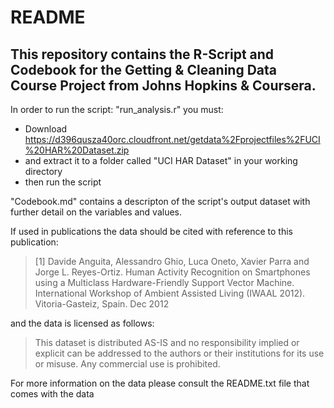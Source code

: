 # README

## This repository contains the R-Script and Codebook for the Getting & Cleaning Data Course Project from Johns Hopkins & Coursera.

In order to run the script: "run_analysis.r" you must:

* Download https://d396qusza40orc.cloudfront.net/getdata%2Fprojectfiles%2FUCI%20HAR%20Dataset.zip
* and extract it to a folder called "UCI HAR Dataset" in your working directory
* then run the script

"Codebook.md" contains a descripton of the script's output dataset with further detail on the variables and values. 

If used in publications the data should be cited with reference to this publication:

>[1] Davide Anguita, Alessandro Ghio, Luca Oneto, Xavier Parra and Jorge L. Reyes-Ortiz. Human Activity Recognition on Smartphones using a Multiclass Hardware-Friendly Support Vector Machine. International Workshop of Ambient Assisted Living (IWAAL 2012). Vitoria-Gasteiz, Spain. Dec 2012

and the data is licensed as follows:

>This dataset is distributed AS-IS and no responsibility implied or explicit can be addressed to the authors or their institutions for its use or misuse. Any commercial use is prohibited.

For more information on the data please consult the README.txt file that comes with the data
